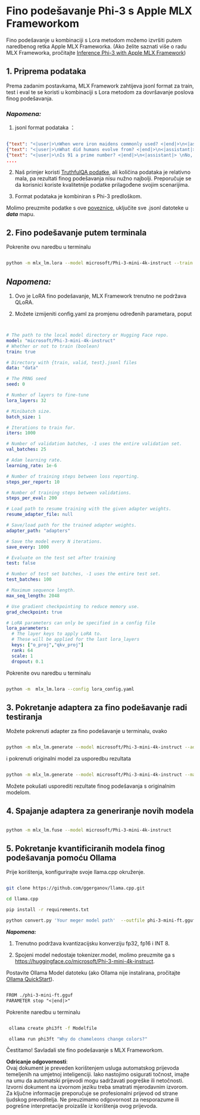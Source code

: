 # **Fino podešavanje Phi-3 s Apple MLX Frameworkom**

Fino podešavanje u kombinaciji s Lora metodom možemo izvršiti putem naredbenog retka Apple MLX Frameworka. (Ako želite saznati više o radu MLX Frameworka, pročitajte [Inference Phi-3 with Apple MLX Framework](../03.FineTuning/03.Inference/MLX_Inference.md))


## **1. Priprema podataka**

Prema zadanim postavkama, MLX Framework zahtijeva jsonl format za train, test i eval te se koristi u kombinaciji s Lora metodom za dovršavanje poslova finog podešavanja.


### ***Napomena:***

1. jsonl format podataka ：


```json

{"text": "<|user|>\nWhen were iron maidens commonly used? <|end|>\n<|assistant|> \nIron maidens were never commonly used <|end|>"}
{"text": "<|user|>\nWhat did humans evolve from? <|end|>\n<|assistant|> \nHumans and apes evolved from a common ancestor <|end|>"}
{"text": "<|user|>\nIs 91 a prime number? <|end|>\n<|assistant|> \nNo, 91 is not a prime number <|end|>"}
....

```

2. Naš primjer koristi [TruthfulQA podatke](https://github.com/sylinrl/TruthfulQA/blob/main/TruthfulQA.csv), ali količina podataka je relativno mala, pa rezultati finog podešavanja nisu nužno najbolji. Preporučuje se da korisnici koriste kvalitetnije podatke prilagođene svojim scenarijima.

3. Format podataka je kombiniran s Phi-3 predloškom.

Molimo preuzmite podatke s ove [poveznice](../../../../code/04.Finetuning/mlx), uključite sve .jsonl datoteke u ***data*** mapu.


## **2. Fino podešavanje putem terminala**

Pokrenite ovu naredbu u terminalu


```bash

python -m mlx_lm.lora --model microsoft/Phi-3-mini-4k-instruct --train --data ./data --iters 1000 

```


## ***Napomena:***

1. Ovo je LoRA fino podešavanje, MLX Framework trenutno ne podržava QLoRA.

2. Možete izmijeniti config.yaml za promjenu određenih parametara, poput


```yaml


# The path to the local model directory or Hugging Face repo.
model: "microsoft/Phi-3-mini-4k-instruct"
# Whether or not to train (boolean)
train: true

# Directory with {train, valid, test}.jsonl files
data: "data"

# The PRNG seed
seed: 0

# Number of layers to fine-tune
lora_layers: 32

# Minibatch size.
batch_size: 1

# Iterations to train for.
iters: 1000

# Number of validation batches, -1 uses the entire validation set.
val_batches: 25

# Adam learning rate.
learning_rate: 1e-6

# Number of training steps between loss reporting.
steps_per_report: 10

# Number of training steps between validations.
steps_per_eval: 200

# Load path to resume training with the given adapter weights.
resume_adapter_file: null

# Save/load path for the trained adapter weights.
adapter_path: "adapters"

# Save the model every N iterations.
save_every: 1000

# Evaluate on the test set after training
test: false

# Number of test set batches, -1 uses the entire test set.
test_batches: 100

# Maximum sequence length.
max_seq_length: 2048

# Use gradient checkpointing to reduce memory use.
grad_checkpoint: true

# LoRA parameters can only be specified in a config file
lora_parameters:
  # The layer keys to apply LoRA to.
  # These will be applied for the last lora_layers
  keys: ["o_proj","qkv_proj"]
  rank: 64
  scale: 1
  dropout: 0.1


```

Pokrenite ovu naredbu u terminalu


```bash

python -m  mlx_lm.lora --config lora_config.yaml

```


## **3. Pokretanje adaptera za fino podešavanje radi testiranja**

Možete pokrenuti adapter za fino podešavanje u terminalu, ovako 


```bash

python -m mlx_lm.generate --model microsoft/Phi-3-mini-4k-instruct --adapter-path ./adapters --max-token 2048 --prompt "Why do chameleons change colors? " --eos-token "<|end|>"    

```

i pokrenuti originalni model za usporedbu rezultata 


```bash

python -m mlx_lm.generate --model microsoft/Phi-3-mini-4k-instruct --max-token 2048 --prompt "Why do chameleons change colors? " --eos-token "<|end|>"    

```

Možete pokušati usporediti rezultate finog podešavanja s originalnim modelom.


## **4. Spajanje adaptera za generiranje novih modela**


```bash

python -m mlx_lm.fuse --model microsoft/Phi-3-mini-4k-instruct

```

## **5. Pokretanje kvantificiranih modela finog podešavanja pomoću Ollama**

Prije korištenja, konfigurirajte svoje llama.cpp okruženje.


```bash

git clone https://github.com/ggerganov/llama.cpp.git

cd llama.cpp

pip install -r requirements.txt

python convert.py 'Your meger model path'  --outfile phi-3-mini-ft.gguf --outtype f16 

```

***Napomena:*** 

1. Trenutno podržava kvantizacijsku konverziju fp32, fp16 i INT 8.

2. Spojeni model nedostaje tokenizer.model, molimo preuzmite ga s https://huggingface.co/microsoft/Phi-3-mini-4k-instruct.

Postavite Ollama Model datoteku (ako Ollama nije instalirana, pročitajte [Ollama QuickStart](../02.QuickStart/Ollama_QuickStart.md)).


```txt

FROM ./phi-3-mini-ft.gguf
PARAMETER stop "<|end|>"

```

Pokrenite naredbu u terminalu


```bash

 ollama create phi3ft -f Modelfile 

 ollama run phi3ft "Why do chameleons change colors?" 

```

Čestitamo! Savladali ste fino podešavanje s MLX Frameworkom.

**Odricanje odgovornosti**:  
Ovaj dokument je preveden korištenjem usluga automatskog prijevoda temeljenih na umjetnoj inteligenciji. Iako nastojimo osigurati točnost, imajte na umu da automatski prijevodi mogu sadržavati pogreške ili netočnosti. Izvorni dokument na izvornom jeziku treba smatrati mjerodavnim izvorom. Za ključne informacije preporučuje se profesionalni prijevod od strane ljudskog prevoditelja. Ne preuzimamo odgovornost za nesporazume ili pogrešne interpretacije proizašle iz korištenja ovog prijevoda.